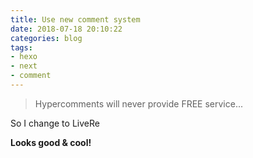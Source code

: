 ```yaml
---
title: Use new comment system
date: 2018-07-18 20:10:22
categories: blog
tags:
- hexo
- next
- comment
---
```


> Hypercomments will never provide FREE service...

So I change to LiveRe

**Looks good & cool!**